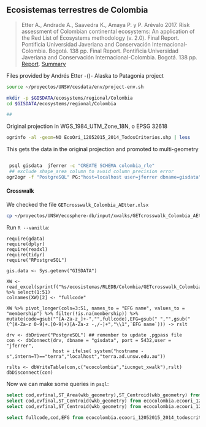 ## Ecosistemas terrestres de Colombia

> Etter A., Andrade A., Saavedra K., Amaya P. y P. Arévalo 2017. Risk assessment of Colombian continental ecosystems: An application of the Red List of Ecosystems methodology (v. 2.0). Final Report. Pontificia Universidad Javeriana and Conservación Internacional-Colombia. Bogotá. 138 pp. Final Report. Pontificia Universidad Javeriana and Conservación Internacional-Colombia. Bogotá. 138 pp. [Report](https://www.researchgate.net/publication/325498072_Risk_assessment_of_Colombian_continental_ecosystems_An_application_of_the_Red_List_of_Ecosystems_methodology_v_20). [Summary](https://iucnrle.org/static/media/uploads/references/published-assessments/Brochures/brochure_lre_colombia_v_2.0.pdf)

Files provided by Andrés Etter -()- Alaska to Patagonia project


```sh
source ~/proyectos/UNSW/cesdata/env/project-env.sh

mkdir -p $GISDATA/ecosystems/regional/Colombia
cd $GISDATA/ecosystems/regional/Colombia

##
```

Original projection in WGS_1984_UTM_Zone_18N, o EPSG 32618

```sh
ogrinfo -al -geom=NO EcoOri_12052015_2014_TodosCriterios.shp | less


```
This gets the data in the original projection and promoted to multi-geometry

```sh

 psql gisdata  jferrer -c "CREATE SCHEMA colombia_rle"
 ## exclude shape_area column to avoid column precision error
ogr2ogr -f "PostgreSQL" PG:"host=localhost user=jferrer dbname=gisdata" -nlt PROMOTE_TO_MULTI -lco SCHEMA=ecocolombia $GISDATA/ecosistemas/RLEDB/Colombia/EcoOri_12052015_2014_TodosCriterios.shp -sql "SELECT COD, A1P, A1E, A2aP, A2aE, A2bP, A2bE, A3P, A3E, C2,  D2, B1ai, B1aiiV1, B1aiiV2, B1aiii, B2ai, B2aiiV1, B2aiiV2, B2aiii, C2Precp, EvFinal FROM EcoOri_12052015_2014_TodosCriterios"


```

#### Crosswalk

We checked the file `GETcrosswalk_Colombia_AEtter.xlsx`

```sh
cp ~/proyectos/UNSW/ecosphere-db/input/xwalks/GETcrosswalk_Colombia_AEtter.xlsx $GISDATA/ecosistemas/RLEDB/Colombia
```

Run `R --vanilla`:

```{r}
require(gdata)
require(dplyr)
require(readxl)
require(tidyr)
require("RPostgreSQL")

gis.data <- Sys.getenv("GISDATA")

XW <- read_excel(sprintf("%s/ecosistemas/RLEDB/Colombia/GETcrosswalk_Colombia_AEtter.xlsx",gis.data),sheet=3) %>% select(1:51)
colnames(XW)[2] <- "fullcode"

XW %>% pivot_longer(cols=3:51, names_to = "EFG name", values_to = "membership") %>% filter(!is.na(membership)) %>% mutate(code=gsub("^[A-Za-z_]+-","",fullcode),EFG=gsub(" ","",gsub("(^[A-Za-z 0-9]+.[0-9]+)[A-Za-z -,/-]+","\\1",`EFG name`))) -> rslt

drv <- dbDriver("PostgreSQL") ## remember to update .pgpass file
con <- dbConnect(drv, dbname = "gisdata", port = 5432,user = "jferrer",
                 host = ifelse( system("hostname -s",intern=T)=="terra","localhost","terra.ad.unsw.edu.au"))

rslts <- dbWriteTable(con,c("ecocolombia","iucnget_xwalk"),rslt)
dbDisconnect(con)
```

Now we can make some queries in `psql`:

```sql
select cod,evfinal,ST_Area(wkb_geometry),ST_Centroid(wkb_geometry) from ecocolombia.ecoori_12052015_2014_todoscriterios m left join ecocolombia.iucnget_xwalk x on m.cod=x.code where "EFG" IN ('T1.3');
select cod,evfinal,ST_Centroid(wkb_geometry) from ecocolombia.ecoori_12052015_2014_todoscriterios m left join ecocolombia.iucnget_xwalk x on m.cod=x.code where "EFG" IN ('T6.1');
select cod,evfinal,ST_Centroid(wkb_geometry) from ecocolombia.ecoori_12052015_2014_todoscriterios m left join ecocolombia.iucnget_xwalk x on m.cod=x.code where "EFG" IN ('T6.5');

select fullcode,cod,EFG from ecocolombia.ecoori_12052015_2014_todoscriterios m left join ecocolombia.iucnget_xwalk x on m.cod=x.code where "EFG" IN ('T6.5');

```
